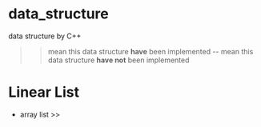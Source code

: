 # data_structure
data structure by C++

>> mean this data structure **have** been implemented
-- mean this data structure **have not** been implemented

# Linear List

- array list >>
